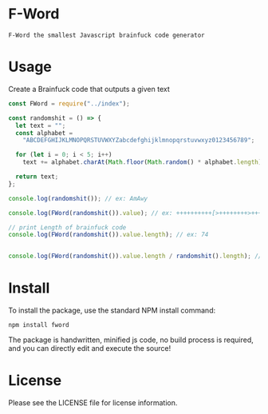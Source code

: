 # F-Word

`F-Word the smallest Javascript brainfuck code generator`

# Usage

Create a Brainfuck code that outputs a given text

```javascript
const FWord = require("../index");

const randomshit = () => {
  let text = "";
  const alphabet =
    "ABCDEFGHIJKLMNOPQRSTUVWXYZabcdefghijklmnopqrstuvwxyz0123456789";

  for (let i = 0; i < 5; i++)
    text += alphabet.charAt(Math.floor(Math.random() * alphabet.length));

  return text;
};

console.log(randomshit()); // ex: AmAwy

console.log(FWord(randomshit()).value); // ex: ++++++++++[>++++++++>++++++++++>+++++++++++<<<-]>-----.>--.>+++.<<.++++.

// print Length of brainfuck code
console.log(FWord(randomshit()).value.length); // ex: 74


console.log(FWord(randomshit()).value.length / randomshit().length); // ex: 15

```

# Install

To install the package, use the standard NPM install command:

```
npm install fword
```
The package is handwritten, minified js code, no build process is required, and you can directly edit and execute the source!


# License

Please see the LICENSE file for license information.
